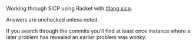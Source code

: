 Working through SICP using Racket with [#lang sicp](https://docs.racket-lang.org/sicp-manual/SICP_Language.html).

Answers are unchecked unless noted.

If you search through the commits you'll find at least once instance where a later problem has revealed an earlier problem was wonky.
